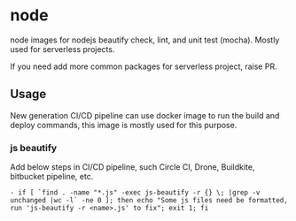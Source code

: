 # node
node images for nodejs beautify check, lint, and unit test (mocha). Mostly used for serverless projects.

If you need add more common packages for serverless project, raise PR.

## Usage

New generation CI/CD pipeline can use docker image to run the build and deploy commands, this image is mostly used for this purpose.

### js beautify

Add below steps in CI/CD pipeline, such Circle CI, Drone, Buildkite, bitbucket pipeline, etc.

    - if [ `find . -name "*.js" -exec js-beautify -r {} \; |grep -v unchanged |wc -l` -ne 0 ]; then echo "Some js files need be formatted, run 'js-beautify -r <name>.js' to fix"; exit 1; fi
